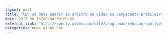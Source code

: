 ```yaml
---
layout: post
title: "CBF só deve aderir ao árbitro de vídeo no Campeonato Brasileiro de 2019"
date: 2017-08-16T00:04:30+00:00
external_link: "http://sportv.globo.com/site/programas/redacao-sportv/noticia/2017/08/cbf-so-deve-aderir-ao-arbitro-de-video-no-campeonato-brasileiro-de-2019.html"
categories: news globo.com
---
```

